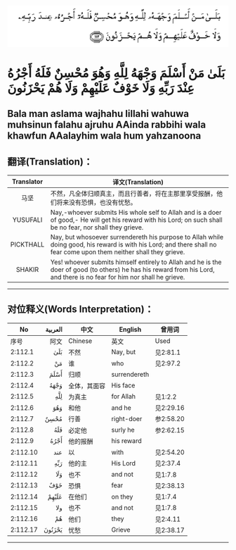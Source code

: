 ![002:112](images/002_112.gif)

#   بَلَىٰ مَنْ أَسْلَمَ وَجْهَهُ لِلَّهِ وَهُوَ مُحْسِنٌ فَلَهُ أَجْرُهُ عِنْدَ رَبِّهِ وَلَا خَوْفٌ عَلَيْهِمْ وَلَا هُمْ يَحْزَنُونَ 

## Bala man aslama wajhahu lillahi wahuwa muhsinun falahu ajruhu AAinda rabbihi wala khawfun AAalayhim wala hum yahzanoona

## 翻译(Translation)：

| Translator | 译文(Translation)                                            |
| :--------: | ------------------------------------------------------------ |
|    马坚    | 不然，凡全体归顺真主，而且行善者，将在主那里享受报酬，他们将来没有恐惧，也没有忧愁。 |
|  YUSUFALI  | Nay,-whoever submits His whole self to Allah and is a doer of good,- He will get his reward with his Lord; on such shall be no fear, nor shall they grieve. |
| PICKTHALL  | Nay, but whosoever surrendereth his purpose to Allah while doing good, his reward is with his Lord; and there shall no fear come upon them neither shall they grieve. |
|   SHAKIR   | Yes! whoever submits himself entirely to Allah and he is the doer of good (to others) he has his reward from his Lord, and there is no fear for him nor shall he grieve. |

---

## 对位释义(Words Interpretation)：

| No       | العربية | 中文         | English      | 曾用词    |
| -------- | ------: | ------------ | ------------ | --------- |
| 序号     |    阿文 | Chinese      | 英文         | Used      |
| 2:112.1  |     بَلَىٰ | 不然         | Nay, but     | 见2:81.1  |
| 2:112.2  |      مَنْ | 谁           | who          | 见2:97.2  |
| 2:112.3  |    أَسْلَمَ | 归顺         | surrendereth |           |
| 2:112.4  |    وَجْهَهُ | 全体，其面容 | His face     |           |
| 2:112.5  |     لِلَّهِ | 为真主       | for Allah    | 见1:2.2   |
| 2:112.6  |     وَهُوَ | 和他         | and he       | 见2:29.16 |
| 2:112.7  |    مُحْسِنٌ | 行善         | right-doer   | 参2:58.20 |
| 2:112.8  |     فَلَهُ | 必定他       | surly he     | 参2:62.15 |
| 2:112.9  |    أَجْرُهُ | 他的报酬     | his reward   |           |
| 2:112.10 |     عند | 以           | with         | 见2:54.20 |
| 2:112.11 |     رَبِّهِ | 他的主       | His Lord     | 见2:37.4  |
| 2:112.12 |     وَلَا | 也不         | and not      | 见1:7.8   |
| 2:112.13 |     خَوْفٌ | 恐惧         | fear         | 见2:38.13 |
| 2:112.14 |   عَلَيْهِمْ | 在他们       | on they      | 见1:7.4   |
| 2:112.15 |     ولا | 也不         | and not      | 见1:7.8   |
| 2:112.16 |      هُمْ | 他们         | they         | 见2:4.11  |
| 2:112.17 |  يَحْزَنُونَ | 忧愁         | Grieve       | 见2:38.17 |

---
